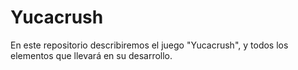 # Yucacrush
En este repositorio describiremos el juego "Yucacrush", y todos los elementos que llevará en su desarrollo.
